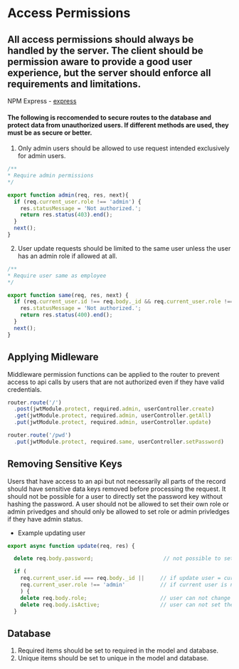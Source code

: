 # Access Permissions

## All access permissions should always be handled by the server. The client should be permission aware to provide a good user experience, but the server should enforce all requirements and limitations.

NPM Express - [express](https://www.npmjs.com/package/express)

#### The following is reccomended to secure routes to the database and protect data from unauthorized users. If different methods are used, they must be as secure or better.

1. Only admin users should be allowed to use request intended exclusively for admin users.
```js
/**
* Require admin permissions
*/

export function admin(req, res, next){
  if (req.current_user.role !== 'admin') {
    res.statusMessage = 'Not authorized.';
    return res.status(403).end();
  }
  next();
}
```
2. User update requests should be limited to the same user unless the user has an admin role if allowed at all.
```js
/**
* Require user same as employee
*/

export function same(req, res, next) {
  if (req.current_user.id !== req.body._id && req.current_user.role !== 'admin') {
    res.statusMessage = 'Not authorized.';
    return res.status(400).end();
  }
  next();
}
```

## Applying Midleware
Middleware permission functions can be applied to the router to prevent access to api calls by users that are not authorized even if they have valid credentials.

```js
router.route('/')
  .post(jwtModule.protect, required.admin, userController.create)
  .get(jwtModule.protect, required.admin, userController.getAll)
  .put(jwtModule.protect, required.admin, userController.update)

router.route('/pwd')
  .put(jwtModule.protect, required.same, userController.setPassword)
```

## Removing Sensitive Keys
Users that have access to an api but not necessarily all parts of the record should have sensitive data keys removed before processing the request. It should not be possible for a user to directly set the password key without hashing the password. A user should not be allowed to set their own role or admin privedges and should only be allowed to set role or admin privledges if they have admin status.

* Example updating user
```js
export async function update(req, res) {

  delete req.body.password;                      // not possible to set password

  if (
    req.current_user.id === req.body._id ||     // if update user = current user
    req.current_user.role !== 'admin'           // if current user is not admin
    ) {
    delete req.body.role;                       // user can not change their own role
    delete req.body.isActive;                   // user can not set themselves to inactive
  }
```

## Database
1. Required items should be set to required in the model and database.
2. Unique items should be set to unique in the model and database.